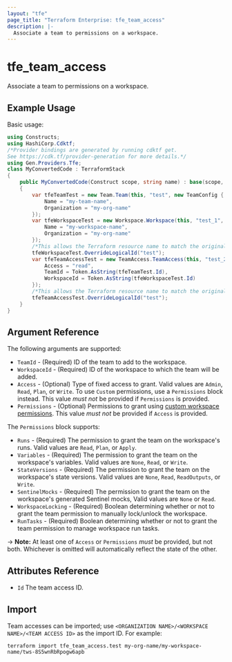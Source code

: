```yaml
---
layout: "tfe"
page_title: "Terraform Enterprise: tfe_team_access"
description: |-
  Associate a team to permissions on a workspace.
---
```


# tfe_team_access

Associate a team to permissions on a workspace.

## Example Usage

Basic usage:

```csharp
using Constructs;
using HashiCorp.Cdktf;
/*Provider bindings are generated by running cdktf get.
See https://cdk.tf/provider-generation for more details.*/
using Gen.Providers.Tfe;
class MyConvertedCode : TerraformStack
{
    public MyConvertedCode(Construct scope, string name) : base(scope, name)
    {
        var tfeTeamTest = new Team.Team(this, "test", new TeamConfig {
            Name = "my-team-name",
            Organization = "my-org-name"
        });
        var tfeWorkspaceTest = new Workspace.Workspace(this, "test_1", new WorkspaceConfig {
            Name = "my-workspace-name",
            Organization = "my-org-name"
        });
        /*This allows the Terraform resource name to match the original name. You can remove the call if you don't need them to match.*/
        tfeWorkspaceTest.OverrideLogicalId("test");
        var tfeTeamAccessTest = new TeamAccess.TeamAccess(this, "test_2", new TeamAccessConfig {
            Access = "read",
            TeamId = Token.AsString(tfeTeamTest.Id),
            WorkspaceId = Token.AsString(tfeWorkspaceTest.Id)
        });
        /*This allows the Terraform resource name to match the original name. You can remove the call if you don't need them to match.*/
        tfeTeamAccessTest.OverrideLogicalId("test");
    }
}
```

## Argument Reference

The following arguments are supported:

* `TeamId` - (Required) ID of the team to add to the workspace.
* `WorkspaceId` - (Required) ID of the workspace to which the team will be added.
* `Access` - (Optional) Type of fixed access to grant. Valid values are `Admin`, `Read`, `Plan`, or `Write`. To use `Custom` permissions, use a `Permissions` block instead. This value _must not_ be provided if `Permissions` is provided.
* `Permissions` - (Optional) Permissions to grant using [custom workspace permissions](https://developer.hashicorp.com/terraform/cloud-docs/users-teams-organizations/permissions#custom-workspace-permissions). This value _must not_ be provided if `Access` is provided.

The `Permissions` block supports:

* `Runs` - (Required) The permission to grant the team on the workspace's runs. Valid values are `Read`, `Plan`, or `Apply`.
* `Variables` - (Required) The permission to grant the team on the workspace's variables. Valid values are `None`, `Read`, or `Write`.
* `StateVersions` - (Required) The permission to grant the team on the workspace's state versions. Valid values are `None`, `Read`, `ReadOutputs`, or `Write`.
* `SentinelMocks` - (Required) The permission to grant the team on the workspace's generated Sentinel mocks, Valid values are `None` or `Read`.
* `WorkspaceLocking` - (Required) Boolean determining whether or not to grant the team permission to manually lock/unlock the workspace.
* `RunTasks` - (Required) Boolean determining whether or not to grant the team permission to manage workspace run tasks.

-> **Note:** At least one of `Access` or `Permissions` _must_ be provided, but not both. Whichever is omitted will automatically reflect the state of the other.

## Attributes Reference

* `Id` The team access ID.

## Import

Team accesses can be imported; use
`<ORGANIZATION NAME>/<WORKSPACE NAME>/<TEAM ACCESS ID>` as the import ID. For
example:

```shell
terraform import tfe_team_access.test my-org-name/my-workspace-name/tws-8S5wnRbRpogw6apb
```

<!-- cache-key: cdktf-0.17.0-pre.15 input-1f416915697c1b047d62f590ef6bc829e7f2a7f58be51029af4020952110b5d6 -->